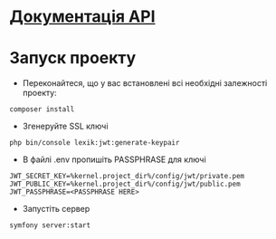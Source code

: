 # [Документація API](https://documenter.getpostman.com/view/41673487/2sAYX3phTv)

# Запуск проекту
- Переконайтеся, що у вас встановлені всі необхідні залежності проекту:
```
composer install
```
- Згенеруйте SSL ключі
```
php bin/console lexik:jwt:generate-keypair
```
- В файлі .env пропишіть PASSPHRASE для ключі
```
JWT_SECRET_KEY=%kernel.project_dir%/config/jwt/private.pem
JWT_PUBLIC_KEY=%kernel.project_dir%/config/jwt/public.pem
JWT_PASSPHRASE=<PASSPHRASE HERE>
```
- Запустіть сервер
```
symfony server:start
